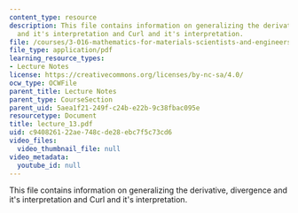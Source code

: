```yaml
---
content_type: resource
description: This file contains information on generalizing the derivative, divergence
  and it's interpretation and Curl and it's interpretation.
file: /courses/3-016-mathematics-for-materials-scientists-and-engineers-fall-2005/c940826122ae748cde28ebc7f5c73cd6_lecture_13.pdf
file_type: application/pdf
learning_resource_types:
- Lecture Notes
license: https://creativecommons.org/licenses/by-nc-sa/4.0/
ocw_type: OCWFile
parent_title: Lecture Notes
parent_type: CourseSection
parent_uid: 5aea1f21-249f-c24b-e22b-9c38fbac095e
resourcetype: Document
title: lecture_13.pdf
uid: c9408261-22ae-748c-de28-ebc7f5c73cd6
video_files:
  video_thumbnail_file: null
video_metadata:
  youtube_id: null
---
```

This file contains information on generalizing the derivative, divergence and it's interpretation and Curl and it's interpretation.
